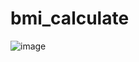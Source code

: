# bmi_calculate
![image](https://user-images.githubusercontent.com/62610334/130770952-a7cdf5ec-56e7-490d-9015-18a45b7d6367.png)
